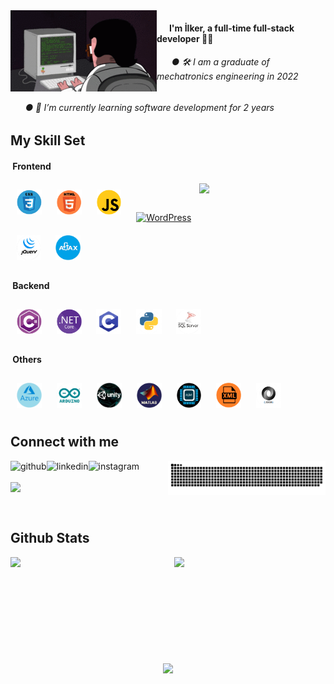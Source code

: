 
<img src="https://github.com/ilkersatur/ilkersatur/blob/main/Icons/coding1.gif?raw=true" align="left"/>


<h4>&nbsp &nbsp &nbsp I'm İlker, a full-time full-stack developer 👨‍💻</h4>

<h6>
&nbsp &nbsp &nbsp ● 🛠 I am a graduate of mechatronics engineering in 2022  </h6>
  
<h6>
&nbsp &nbsp &nbsp ● 🌱 I’m currently learning software development for 2 years  </h6>
 
## My Skill Set
<h4>&nbspFrontend</h4>
<div align="left">
    <img src="https://github-readme-stats.vercel.app/api/top-langs/?username=ilkersatur&hide_border=true&theme=radical&layout=compact" align="right" style="width: 40% "/>
<a href="https://www.w3schools.com/css/" target="_blank"><img style="margin: 10px" src="https://github.com/ilkersatur/ilkersatur/blob/main/Icons/css.png?raw=true" alt="CSS3" height="40" /></a>  
<a href="https://en.wikipedia.org/wiki/HTML5" target="_blank"><img style="margin: 10px" src="https://github.com/ilkersatur/ilkersatur/blob/main/Icons/html.png?raw=true" alt="HTML5" height="40" /></a>  
<a href="https://www.javascript.com/" target="_blank"><img style="margin: 10px" src="https://github.com/ilkersatur/ilkersatur/blob/main/Icons/js.png?raw=true" alt="JavaScript" height="40" /></a>  
<a href="https://wordpress.com/" target="_blank"><img style="margin: 10px" src="https://profilinator.rishav.dev/skills-assets/wordpress.png" alt="WordPress" height="40" /></a> 
<a href="https://jquery.com/" target="_blank"><img style="margin: 10px" src="https://github.com/ilkersatur/ilkersatur/blob/main/Icons/jq.png?raw=true" alt="jQuery" height="40" /></a> 
 <a href="https://web.archive.org/web/20080705082025/http://ajaks.googlecode.com/" target="_blank"><img style="margin: 10px" src="https://github.com/ilkersatur/ilkersatur/blob/main/Icons/ajax.png?raw=true" alt="AJAX" height="40" /></a>
</div>


<h4>&nbspBackend</h4>
<div align="left">  
<a href="https://docs.microsoft.com/en-us/dotnet/csharp/" target="_blank"><img style="margin: 10px" src="https://github.com/ilkersatur/ilkersatur/blob/main/Icons/c%23.png?raw=true" alt="C#" height="40" /></a>  
<a href="https://dotnet.microsoft.com/download" target="_blank"><img style="margin: 10px" src="https://github.com/ilkersatur/ilkersatur/blob/main/Icons/core.png?raw=trueg" alt=".Net Core" height="40" /></a>  
<a href="https://www.cprogramming.com/" target="_blank"><img style="margin: 10px" src="https://github.com/ilkersatur/ilkersatur/blob/main/Icons/c.png?raw=true" alt="C" height="40" /></a>   
<a href="https://www.python.org/" target="_blank"><img style="margin: 10px" src="https://github.com/ilkersatur/ilkersatur/blob/main/Icons/python.png?raw=true" alt="Python" height="40" /></a>
<a href="https://www.microsoft.com/tr-tr/sql-server/sql-server-downloads" target="_blank"><img style="margin: 10px" src="https://github.com/ilkersatur/ilkersatur/blob/main/Icons/sql.png?raw=true" alt="SQL Server" height="40" /></a>  
</div>




<h4>&nbspOthers</h4>
<div align="left">
<a href="https://azure.microsoft.com/en-in/" target="_blank"><img style="margin: 10px" src="https://github.com/ilkersatur/ilkersatur/blob/main/Icons/Azure.png?raw=true" alt="Azure" height="40" /></a>  
<a href="https://www.arduino.cc/" target="_blank"><img style="margin: 10px" src="https://github.com/ilkersatur/ilkersatur/blob/main/Icons/arduino.png?raw=true" alt="Arduino" height="40" /></a>  
<a href="https://unity.com/" target="_blank"><img style="margin: 10px" src="https://github.com/ilkersatur/ilkersatur/blob/main/Icons/unity.png?raw=true" alt="Unity" height="40" /></a>  
 <a href="https://www.mathworks.com/products/matlab.html" target="_blank"><img style="margin: 10px" src="https://github.com/ilkersatur/ilkersatur/blob/main/Icons/matlab.png?raw=true" alt="MATLAB" height="40" /></a>
<a href="https://www.tutorialspoint.com/assembly_programming/index.htm" target="_blank"><img style="margin: 10px" src="https://github.com/ilkersatur/ilkersatur/blob/main/Icons/asm.png?raw=true" alt="As" height="40" /></a>
    <a href="https://www.w3schools.com/xml/xml_whatis.asp" target="_blank"><img style="margin: 10px" src="https://github.com/ilkersatur/ilkersatur/blob/main/Icons/xml.png?raw=true" alt="XML" height="40" /></a>
<a href="https://www.json.org/json-en.html" target="_blank"><img style="margin: 10px" src="https://github.com/ilkersatur/ilkersatur/blob/main/Icons/json.png?raw=true" alt="JSON" height="40" /></a>
</div>

## Connect with me  
<div align="center">
<img src="https://raw.githubusercontent.com/Platane/snk/output/github-contribution-grid-snake.svg" style="width:50%" align="right" />
<a href="https://github.com/https://github.com/ilkersatur" target="_blank">
<img src=https://img.shields.io/badge/github-%2324292e.svg?&style=for-the-badge&logo=github&logoColor=white alt=github style="margin-bottom: 5px;" align="left"/></a>
<a href="https://linkedin.com/in/https://www.linkedin.com/in/ilkersatur/" target="_blank">
<img src=https://img.shields.io/badge/linkedin-%231E77B5.svg?&style=for-the-badge&logo=linkedin&logoColor=white alt=linkedin style="margin-bottom: 5px;" align="left"/></a>
<a href="https://instagram.com/https://www.instagram.com/ilkersatur/" target="_blank">
<img src=https://img.shields.io/badge/instagram-%23000000.svg?&style=for-the-badge&logo=instagram&logoColor=white alt=instagram style="margin-bottom: 5px;"align="left"/></a>
<br><br>
<img src="https://komarev.com/ghpvc/?username=ilkersatur&&style=flat-square" align="left"  />
  
</div>  
  

<br/>  <br/>   

## Github Stats  
<div align="center"><img src="https://github-readme-stats.vercel.app/api?username=ilkersatur&show_icons=true&theme=radical&count_private=true&hide_border=true" align="right"style="width: 48%" /></div>  

<img src="https://github-readme-stats.vercel.app/api/top-langs/?username=ilkersatur&hide_border=true&theme=radical&layout=compact" align="left" style="width: 40% "/>  
<br/><br/><br/><br/><br/><br/><br/><br/><br/><br/>
<div align="center"><img src="https://spotify-github-profile.vercel.app/api/view?uid=ilkersatur&cover_image=true&theme=natemoo-re&show_offline=true&background_color=c3a2a2&bar_color=21ea1a&bar_color_cover=false"  /></div> 
